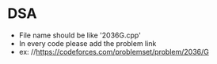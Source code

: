 ﻿# DSA
- File name should be like '2036G.cpp'
- In every code please add the problem link
- ex: //https://codeforces.com/problemset/problem/2036/G
